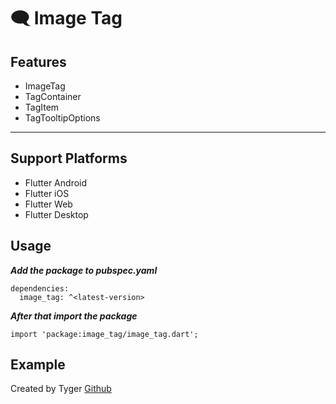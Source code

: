 # 🗨️ Image Tag


## Features
- ImageTag
- TagContainer
- TagItem
- TagTooltipOptions

-----------

## Support Platforms

- Flutter Android
- Flutter iOS
- Flutter Web
- Flutter Desktop



## Usage

**_Add the package to pubspec.yaml_**

```
dependencies:
  image_tag: ^<latest-version>
```

**_After that import the package_**

```
import 'package:image_tag/image_tag.dart';
```

## Example


Created by Tyger [Github](https://github.com/boglbbogl)
